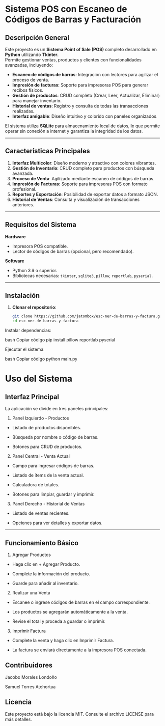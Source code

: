 # Sistema POS con Escaneo de Códigos de Barras y Facturación

## Descripción General
Este proyecto es un **Sistema Point of Sale (POS)** completo desarrollado en **Python** utilizando **Tkinter**.  
Permite gestionar ventas, productos y clientes con funcionalidades avanzadas, incluyendo:

- **Escaneo de códigos de barras**: Integración con lectores para agilizar el proceso de venta.  
- **Impresión de facturas**: Soporte para impresoras POS para generar recibos físicos.  
- **Gestión de productos**: CRUD completo (Crear, Leer, Actualizar, Eliminar) para manejar inventario.  
- **Historial de ventas**: Registro y consulta de todas las transacciones realizadas.  
- **Interfaz amigable**: Diseño intuitivo y colorido con paneles organizados.  

El sistema utiliza **SQLite** para almacenamiento local de datos, lo que permite operar sin conexión a internet y garantiza la integridad de los datos.

---

## Características Principales
1. **Interfaz Multicolor**: Diseño moderno y atractivo con colores vibrantes.  
2. **Gestión de Inventario**: CRUD completo para productos con búsqueda avanzada.  
3. **Proceso de Venta**: Agilizado mediante escaneo de códigos de barras.  
4. **Impresión de Facturas**: Soporte para impresoras POS con formato profesional.  
5. **Reportes y Exportación**: Posibilidad de exportar datos a formato JSON.  
6. **Historial de Ventas**: Consulta y visualización de transacciones anteriores.  

---

## Requisitos del Sistema

**Hardware**  
- Impresora POS compatible.  
- Lector de códigos de barras (opcional, pero recomendado).  

**Software**  
- Python 3.6 o superior.  
- Bibliotecas necesarias: `tkinter`, `sqlite3`, `pillow`, `reportlab`, `pyserial`.  

---

## Instalación

1. **Clonar el repositorio**:
   ```bash
   git clone https://github.com/jatombox/esc-ner-de-barras-y-factura.git
   cd esc-ner-de-barras-y-factura
Instalar dependencias:

bash
Copiar código
pip install pillow reportlab pyserial

Ejecutar el sistema:

bash
Copiar código
python main.py

# Uso del Sistema
## Interfaz Principal

La aplicación se divide en tres paneles principales:

1. Panel Izquierdo - Productos

- Listado de productos disponibles.

- Búsqueda por nombre o código de barras.

- Botones para CRUD de productos.

2. Panel Central - Venta Actual

- Campo para ingresar códigos de barras.

- Listado de ítems de la venta actual.

- Calculadora de totales.

- Botones para limpiar, guardar y imprimir.

3. Panel Derecho - Historial de Ventas

- Listado de ventas recientes.

- Opciones para ver detalles y exportar datos.

---

## Funcionamiento Básico

1. Agregar Productos

- Haga clic en + Agregar Producto.

- Complete la información del producto.

- Guarde para añadir al inventario.

2. Realizar una Venta

- Escanee o ingrese códigos de barras en el campo correspondiente.

- Los productos se agregarán automáticamente a la venta.

- Revise el total y proceda a guardar o imprimir.

3. Imprimir Factura

- Complete la venta y haga clic en Imprimir Factura.

- La factura se enviará directamente a la impresora POS conectada.

## Contribuidores
Jacobo Morales Londoño

Samuel Torres Atehortua

## Licencia
Este proyecto está bajo la licencia MIT.
Consulte el archivo LICENSE para más detalles.

